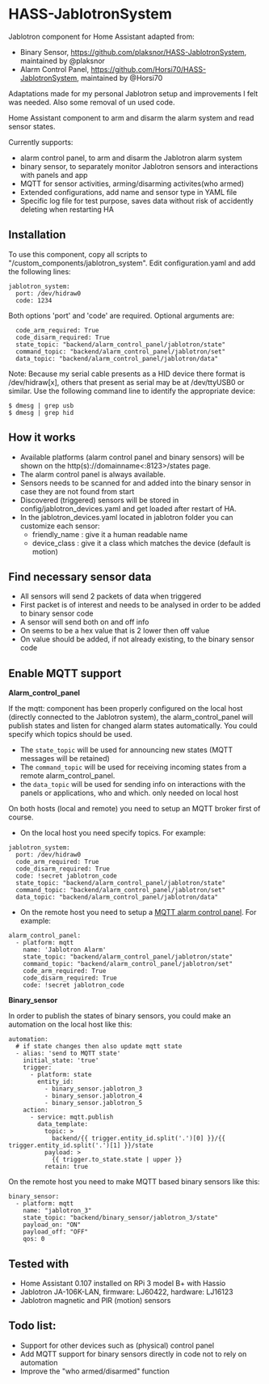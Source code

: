 # HASS-JablotronSystem
Jablotron component for Home Assistant adapted from:
- Binary Sensor, https://github.com/plaksnor/HASS-JablotronSystem, maintained by @plaksnor
- Alarm Control Panel, https://github.com/Horsi70/HASS-JablotronSystem, maintained by @Horsi70

Adaptations made for my personal Jablotron setup and improvements I felt was needed. Also some removal of un used code.

Home Assistant component to arm and disarm the alarm system and read sensor states.

Currently supports:
- alarm control panel, to arm and disarm the Jablotron alarm system
- binary sensor, to separately monitor Jablotron sensors and interactions with panels and app
- MQTT for sensor activities, arming/disarming activites(who armed)
- Extended configurations, add name and sensor type in YAML file
- Specific log file for test purpose, saves data without risk of accidently deleting when restarting HA

## Installation
To use this component, copy all scripts to "<home assistant config dir>/custom_components/jablotron_system".
Edit configuration.yaml and add the following lines:

```
jablotron_system:
  port: /dev/hidraw0
  code: 1234
```
Both options 'port' and 'code' are required.
Optional arguments are:
```
  code_arm_required: True
  code_disarm_required: True
  state_topic: "backend/alarm_control_panel/jablotron/state"
  command_topic: "backend/alarm_control_panel/jablotron/set"
  data_topic: "backend/alarm_control_panel/jablotron/data"
```

Note: Because my serial cable presents as a HID device there format is /dev/hidraw[x], others that present as serial may be at /dev/ttyUSB0 or similar. Use the following command line to identify the appropriate device:

```
$ dmesg | grep usb
$ dmesg | grep hid
```

## How it works
- Available platforms (alarm control panel and binary sensors) will be shown on the http(s)://domainname<:8123>/states page.
- The alarm control panel is always available.
- Sensors needs to be scanned for and added into the binary sensor in case they are not found from start
- Discovered (triggered) sensors will be stored in config/jablotron_devices.yaml and get loaded after restart of HA.
- In the jablotron_devices.yaml located in jablotron folder you can customize each sensor:
  - friendly_name : give it a human readable name
  - device_class  : give it a class which matches the device (default is motion)

## Find necessary sensor data
- All sensors will send 2 packets of data when triggered
- First packet is of interest and needs to be analysed in order to be added to binary sensor code
- A sensor will send both on and off info
- On seems to be a hex value that is 2 lower then off value
- On value should be added, if not already existing, to the binary sensor code

## Enable MQTT support
**Alarm_control_panel**

If the mqtt: component has been properly configured on the local host (directly connected to the Jablotron system), the alarm_control_panel will publish states and listen for changed alarm states automatically. You could specify which topics should be used.
- The `state_topic` will be used for announcing new states (MQTT messages will be retained)
- The `command_topic` will be used for receiving incoming states from a remote alarm_control_panel.
- the `data_topic` will be used for sending info on interactions with the panels or applications, who and which. only needed on local host

On both hosts (local and remote) you need to setup an MQTT broker first of course.
- On the local host you need specify topics. For example:
```
jablotron_system:
  port: /dev/hidraw0
  code_arm_required: True
  code_disarm_required: True
  code: !secret jablotron_code
  state_topic: "backend/alarm_control_panel/jablotron/state"
  command_topic: "backend/alarm_control_panel/jablotron/set"
  data_topic: "backend/alarm_control_panel/jablotron/data"
```

- On the remote host you need to setup a [MQTT alarm control panel](https://www.home-assistant.io/components/alarm_control_panel.mqtt/). For example:
```
alarm_control_panel:
  - platform: mqtt
    name: 'Jablotron Alarm'
    state_topic: "backend/alarm_control_panel/jablotron/state"
    command_topic: "backend/alarm_control_panel/jablotron/set"
    code_arm_required: True
    code_disarm_required: True
    code: !secret jablotron_code
```

**Binary_sensor**

In order to publish the states of binary sensors, you could make an automation on the local host like this:
```
automation:
  # if state changes then also update mqtt state
  - alias: 'send to MQTT state'
    initial_state: 'true'
    trigger:
      - platform: state
        entity_id:
          - binary_sensor.jablotron_3
          - binary_sensor.jablotron_4
          - binary_sensor.jablotron_5
    action:
      - service: mqtt.publish
        data_template:
          topic: >
            backend/{{ trigger.entity_id.split('.')[0] }}/{{ trigger.entity_id.split('.')[1] }}/state
          payload: >
            {{ trigger.to_state.state | upper }}
          retain: true
```
On the remote host you need to make MQTT based binary sensors like this:
```
binary_sensor:
  - platform: mqtt
    name: "jablotron_3"
    state_topic: "backend/binary_sensor/jablotron_3/state"
    payload_on: "ON"
    payload_off: "OFF"
    qos: 0
```

## Tested with
- Home Assistant 0.107 installed on RPi 3 model B+ with Hassio
- Jablotron JA-106K-LAN, firmware: LJ60422, hardware: LJ16123
- Jablotron magnetic and PIR (motion) sensors

## Todo list:
- Support for other devices such as (physical) control panel
- Add MQTT support for binary sensors directly in code not to rely on automation
- Improve the "who armed/disarmed" function



